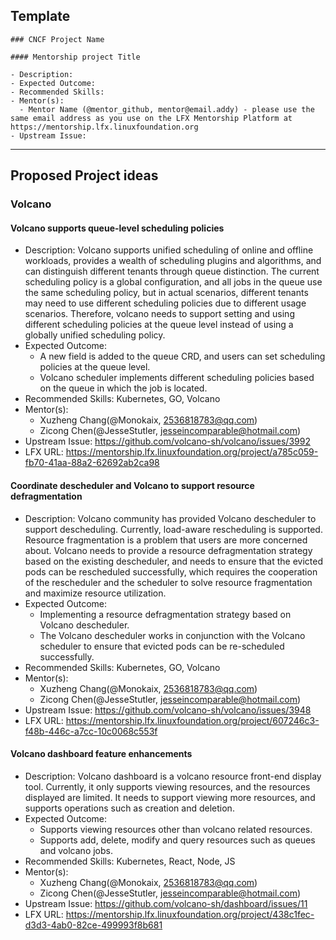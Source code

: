 ## Template

```
### CNCF Project Name

#### Mentorship project Title

- Description:
- Expected Outcome:
- Recommended Skills:
- Mentor(s):
  - Mentor Name (@mentor_github, mentor@email.addy) - please use the same email address as you use on the LFX Mentorship Platform at https://mentorship.lfx.linuxfoundation.org
- Upstream Issue:

```

---

## Proposed Project ideas

### Volcano

#### Volcano supports queue-level scheduling policies

- Description: Volcano supports unified scheduling of online and offline workloads, provides a wealth of scheduling plugins and algorithms, and can distinguish different tenants through queue distinction. The current scheduling policy is a global configuration, and all jobs in the queue use the same scheduling policy, but in actual scenarios, different tenants may need to use different scheduling policies due to different usage scenarios. Therefore, volcano needs to support setting and using different scheduling policies at the queue level instead of using a globally unified scheduling policy.
- Expected Outcome:
  - A new field is added to the queue CRD, and users can set scheduling policies at the queue level.
  - Volcano scheduler implements different scheduling policies based on the queue in which the job is located.
- Recommended Skills: Kubernetes, GO, Volcano
- Mentor(s):
  - Xuzheng Chang(@Monokaix, 2536818783@qq.com)
  - Zicong Chen(@JesseStutler, jesseincomparable@hotmail.com)
- Upstream Issue: https://github.com/volcano-sh/volcano/issues/3992
- LFX URL: https://mentorship.lfx.linuxfoundation.org/project/a785c059-fb70-41aa-88a2-62692ab2ca98

#### Coordinate descheduler and Volcano to support resource defragmentation

- Description: Volcano community has provided Volcano descheduler to support descheduling. Currently, load-aware rescheduling is supported. Resource fragmentation is a problem that users are more concerned about. Volcano needs to provide a resource defragmentation strategy based on the existing descheduler, and needs to ensure that the evicted pods can be rescheduled successfully, which requires the cooperation of the rescheduler and the scheduler to solve resource fragmentation and maximize resource utilization.
- Expected Outcome:
  - Implementing a resource defragmentation strategy based on Volcano descheduler.
  - The Volcano descheduler works in conjunction with the Volcano scheduler to ensure that evicted pods can be re-scheduled successfully.
- Recommended Skills: Kubernetes, GO, Volcano
- Mentor(s):
  - Xuzheng Chang(@Monokaix, 2536818783@qq.com)
  - Zicong Chen(@JesseStutler, jesseincomparable@hotmail.com)
- Upstream Issue: https://github.com/volcano-sh/volcano/issues/3948
- LFX URL: https://mentorship.lfx.linuxfoundation.org/project/607246c3-f48b-446c-a7cc-10c0068c553f

#### Volcano dashboard feature enhancements

- Description: Volcano dashboard is a volcano resource front-end display tool. Currently, it only supports viewing resources, and the resources displayed are limited. It needs to support viewing more resources, and supports operations such as creation and deletion.
- Expected Outcome:
  - Supports viewing resources other than volcano related resources.
  - Supports add, delete, modify and query resources such as queues and volcano jobs.
- Recommended Skills: Kubernetes, React, Node, JS
- Mentor(s):
  - Xuzheng Chang(@Monokaix, 2536818783@qq.com)
  - Zicong Chen(@JesseStutler, jesseincomparable@hotmail.com)
- Upstream Issue: https://github.com/volcano-sh/dashboard/issues/11
- LFX URL: https://mentorship.lfx.linuxfoundation.org/project/438c1fec-d3d3-4ab0-82ce-499993f8b681

